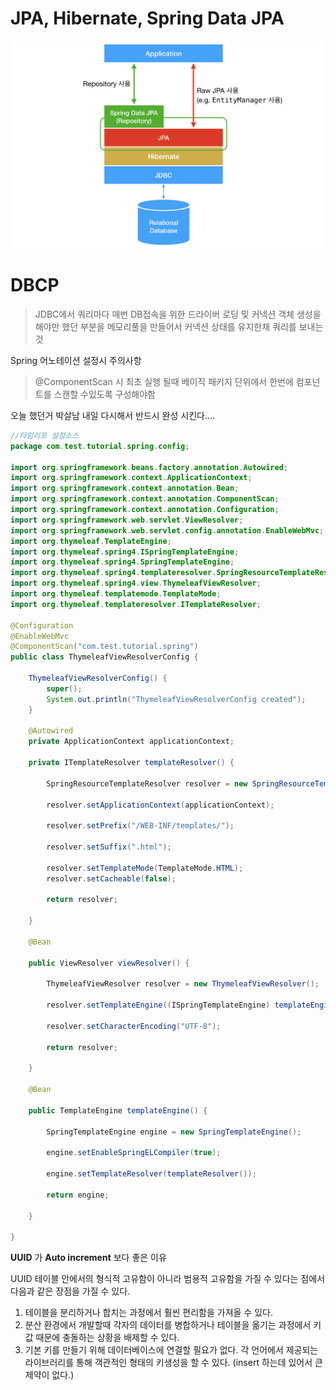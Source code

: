 # JPA, Hibernate, Spring Data JPA

![JPA, Hibernate, Spring Data JPA의 전반적인 그림](./image/overall_design.png)



# DBCP

> JDBC에서 쿼리마다 매번 DB접속을 위한 드라이버 로딩 및 커넥션 객체 생성을 해야만 했던 부분을 메모리풀을 만들어서 커넥션 상태를 유지한채 쿼리를 보내는 것



Spring 어노테이션 설정시 주의사항

> @ComponentScan 시 최초 실행 될때 베이직 패키지 단위에서 한번에 컴포넌트를 스캔할 수있도록 구성해야함

오늘 했던거 박살남 내일 다시해서 반드시 완성 시킨다....

```java
//타임리프 설정소스
package com.test.tutorial.spring.config;

import org.springframework.beans.factory.annotation.Autowired;
import org.springframework.context.ApplicationContext;
import org.springframework.context.annotation.Bean;
import org.springframework.context.annotation.ComponentScan;
import org.springframework.context.annotation.Configuration;
import org.springframework.web.servlet.ViewResolver;
import org.springframework.web.servlet.config.annotation.EnableWebMvc;
import org.thymeleaf.TemplateEngine;
import org.thymeleaf.spring4.ISpringTemplateEngine;
import org.thymeleaf.spring4.SpringTemplateEngine;
import org.thymeleaf.spring4.templateresolver.SpringResourceTemplateResolver;
import org.thymeleaf.spring4.view.ThymeleafViewResolver;
import org.thymeleaf.templatemode.TemplateMode;
import org.thymeleaf.templateresolver.ITemplateResolver;

@Configuration
@EnableWebMvc
@ComponentScan("com.test.tutorial.spring")
public class ThymeleafViewResolverConfig {

	ThymeleafViewResolverConfig() {
		super();
		System.out.println("ThymeleafViewResolverConfig created");
	}

	@Autowired
	private ApplicationContext applicationContext;

	private ITemplateResolver templateResolver() {

		SpringResourceTemplateResolver resolver = new SpringResourceTemplateResolver();

		resolver.setApplicationContext(applicationContext);

		resolver.setPrefix("/WEB-INF/templates/");

		resolver.setSuffix(".html");

		resolver.setTemplateMode(TemplateMode.HTML);
		resolver.setCacheable(false);

		return resolver;

	}

	@Bean

	public ViewResolver viewResolver() {

		ThymeleafViewResolver resolver = new ThymeleafViewResolver();

		resolver.setTemplateEngine((ISpringTemplateEngine) templateEngine());

		resolver.setCharacterEncoding("UTF-8");

		return resolver;

	}

	@Bean

	public TemplateEngine templateEngine() {

		SpringTemplateEngine engine = new SpringTemplateEngine();

		engine.setEnableSpringELCompiler(true);

		engine.setTemplateResolver(templateResolver());

		return engine;

	}

}

```

**UUID** 가 **Auto increment** 보다 좋은 이유

UUID 테이블 안에서의 형식적 고유함이 아니라 범용적 고유함을 가질 수 있다는 점에서 다음과 같은 장점을 가질 수 있다.

1. 테이블을 분리하거나 합치는 과정에서 훨씬 편리함을 가져올 수 있다.
2. 분산 환경에서 개발할때 각자의 데이터를 병합하거나 테이블을 옮기는 과정에서 키값 때문에 충돌하는 상황을 배제할 수 있다.
3. 기본 키를 만들기 위해 데이터베이스에 연결할 필요가 없다. 각 언어에서 제공되는 라이브러리를 통해 객관적인 형태의 키생성을 할 수 있다. (insert 하는데 있어서 큰 제약이 없다.)